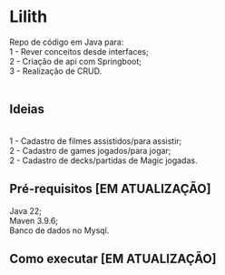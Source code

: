# Lilith
Repo de código em Java para:<br />
1 - Rever conceitos desde interfaces;<br />
2 - Criação de api com Springboot;<br />
3 - Realização de CRUD.<br />
<br />
## Ideias <br />
<br />
1 - Cadastro de filmes assistidos/para assistir;<br />
2 - Cadastro de games jogados/para jogar;<br />
2 - Cadastro de decks/partidas de Magic jogadas.<br />

## Pré-requisitos [EM ATUALIZAÇÃO] <br />
Java 22;<br />
Maven 3.9.6;<br />
Banco de dados no Mysql.<br />

## Como executar [EM ATUALIZAÇÃO] <br />
